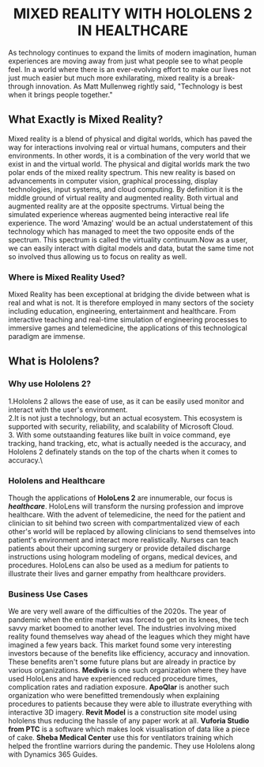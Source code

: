 
<h1 align="center">MIXED REALITY WITH HOLOLENS 2 IN HEALTHCARE</h1>

As technology continues to expand the limits of modern imagination, human experiences are moving away from just what people see to what people feel. In a world where there is an ever-evolving effort to make our lives not just much easier but much more exhilarating, mixed reality is a break-through innovation.
As Matt Mullenweg rightly said, "Technology is best when it brings people together."

## What Exactly is Mixed Reality?
Mixed reality is a blend of physical and digital worlds, which has paved the way for interactions involving real or virtual humans, computers and their environments. In other words, it is a combination of the very world that we exist in and the virtual world. The physical and digital worlds mark the two polar ends of the mixed reality spectrum. This new reality is based on advancements in computer vision, graphical processing, display technologies, input systems, and cloud computing. By definition it is the middle ground of virtual reality and augmented reality. Both virtual and augmented reality are at the opposite spectrums. Virtual being the simulated experience whereas augmented being interactive real life experience. The word 'Amazing' would be an actual understatement of this technology which has managed to meet the two opposite ends of the spectrum. This spectrum is called the virtuality continuum.Now as a user, we can easily interact with digital models and data, butat the same time not so involved thus allowing us to focus on reality as well.

### Where is Mixed Reality Used?
Mixed Reality has been exceptional at bridging the divide between what is real and what is not. It is therefore employed in many sectors of the society including education, engineering, entertainment and healthcare. From interactive teaching and real-time simulation of engineering processes to immersive games and telemedicine, the applications of this technological paradigm are immense. 

## What is Hololens?

### Why use Hololens 2?
1.Hololens 2 allows the ease of use, as it can be easily used monitor and interact with the user's environment.\
2.It is not just a technology, but an actual ecosystem. This ecosystem is supported with security, reliability, and scalability of Microsoft Cloud.\
3. With some outstaanding features like built in voice command, eye tracking, hand tracking, etc, what is actually needed is the accuracy, and Hololens 2 definately stands on the top of the charts when it comes to accuracy.\

### Hololens and Healthcare
Though the applications of **HoloLens 2** are innumerable, our focus is _**healthcare**_. HoloLens will transform the nursing profession and improve healthcare. With the advent of telemedicine, the need for the patient and clinician to sit behind two screen with compartmentalized view of each other's world will be replaced by allowing clinicians to send themselves into patient's environment and interact more realistically. Nurses can teach patients about their upcoming surgery or provide detailed discharge instructions using hologram modeling of organs, medical devices, and procedures. HoloLens can also be used as a medium for patients to illustrate their lives and garner empathy from healthcare providers. 

### Business Use Cases
We are very well aware of the difficulties of the 2020s. The year of pandemic when the entire market was forced to get on its knees, the tech savvy market boomed to another level. The industries involving mixed reality found themselves way ahead of the leagues which they might have imagined a few years back. This market found some very interesting investors because of the benefits like efficiency, accuracy and innovation.
These benefits aren't some future plans but are already in practice by various organizations. **Medivis** is one such organization where they have used HoloLens and have experienced reduced procedure times, complication rates and radiation exposure. **ApoQlar** is another such organization who were benefitted tremendously when explaining procedures to patients because they were able to illustrate everything with interactive 3D imagery. **Revit Model** is a construction site model using hololens thus reducing the hassle of any paper work at all. **Vuforia Studio from PTC** is a software which makes look visualisation of data like a piece of cake.
**Sheba Medical Center** use this for ventilators training which helped the frontline warriors during the pandemic. They use Hololens along with Dynamics 365 Guides.
